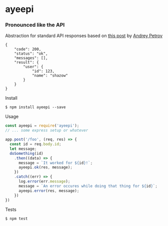 # ayeepi

### Pronounced like the API

Abstraction for standard API responses based on [this post](https://medium.com/@shazow/how-i-design-json-api-responses-71900f00f2db#.wticupivc) by [Andrey Petrov](https://twitter.com/shazow)

```
{
    "code": 200,
    "status": "ok",
    "messages": [],
    "result": {
        "user": {
            "id": 123,
            "name": "shazow"
        }
    }
}
```

Install
```
$ npm install ayeepi --save
```

Usage
```javascript
const ayeepi = require('ayeepi');
// ... some express setup or whatever

app.post('/foo', (req, res) => {
  const id = req.body.id;
  let message;
  doSomething(id)
    .then((data) => {
      message = `It worked for ${id}!`;
      ayeepi.ok(res, message);
    })
    .catch((err) => {
      log.error(err.message);
      message = `An error occures while doing that thing for ${id}`;
      ayeepi.error(res, message);
    })
})
```

Tests
```
$ npm test
```

